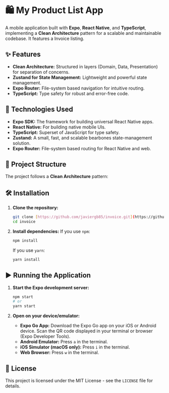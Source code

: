 # 🛍️ My Product List App

A mobile application built with **Expo**, **React Native**, and **TypeScript**, implementing a **Clean Architecture** pattern for a scalable and maintainable codebase. It features a Invoice listing.

## ✨ Features

* **Clean Architecture:** Structured in layers (Domain, Data, Presentation) for separation of concerns.
* **Zustand for State Management:** Lightweight and powerful state management.
* **Expo Router:** File-system based navigation for intuitive routing.
* **TypeScript:** Type safety for robust and error-free code.

## 🚀 Technologies Used

* **Expo SDK:** The framework for building universal React Native apps.
* **React Native:** For building native mobile UIs.
* **TypeScript:** Superset of JavaScript for type safety.
* **Zustand:** A small, fast, and scalable bearbones state-management solution.
* **Expo Router:** File-system based routing for React Native and web.


## 📁 Project Structure

The project follows a **Clean Architecture** pattern:


## 🛠️ Installation

1.  **Clone the repository:**
    ```bash
    git clone [https://github.com/javiergb85/invoice.git](https://github.com/javiergb85/invoice.git)
    cd invoice
    ```

2.  **Install dependencies:**
    If you use `npm`:
    ```bash
    npm install
    ```
    If you use `yarn`:
    ```bash
    yarn install
    ```

## ▶️ Running the Application

1.  **Start the Expo development server:**
    ```bash
    npm start
    # or
    yarn start
    ```

2.  **Open on your device/emulator:**
    * **Expo Go App:** Download the Expo Go app on your iOS or Android device. Scan the QR code displayed in your terminal or browser (Expo Developer Tools).
    * **Android Emulator:** Press `a` in the terminal.
    * **iOS Simulator (macOS only):** Press `i` in the terminal.
    * **Web Browser:** Press `w` in the terminal.


## 📄 License

This project is licensed under the MIT License - see the `LICENSE` file for details.
